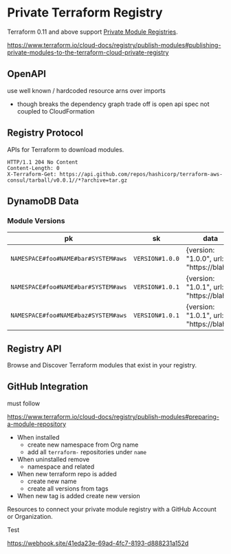 # Private Terraform Registry

Terraform 0.11 and above support [Private Module Registries][module-registry-protocol].

https://www.terraform.io/cloud-docs/registry/publish-modules#publishing-private-modules-to-the-terraform-cloud-private-registry

## OpenAPI

use well known / hardcoded resource arns over imports
- though breaks the dependency graph trade off is open api spec not coupled to CloudFormation


## Registry Protocol

APIs for Terraform to download modules.

```http
HTTP/1.1 204 No Content
Content-Length: 0
X-Terraform-Get: https://api.github.com/repos/hashicorp/terraform-aws-consul/tarball/v0.0.1//*?archive=tar.gz

```

## DynamoDB Data

### Module Versions

| pk                                  | sk              | data                                     |
| ----------------------------------- | --------------- | ---------------------------------------- |
| `NAMESPACE#foo#NAME#bar#SYSTEM#aws` | `VERSION#1.0.0` | {version: "1.0.0", url: "https://blah/"} |
| `NAMESPACE#foo#NAME#bar#SYSTEM#aws` | `VERSION#1.0.1` | {version: "1.0.1", url: "https://blah/"} |
| `NAMESPACE#foo#NAME#baz#SYSTEM#aws` | `VERSION#1.0.1` | {version: "1.0.1", url: "https://blah/"} |

## Registry API

Browse and Discover Terraform modules that exist in your registry.

## GitHub Integration

must follow

https://www.terraform.io/cloud-docs/registry/publish-modules#preparing-a-module-repository

- When installed
  - create new namespace from Org name
  - add all `terraform-` repositories under `name`
- When uninstalled remove
  - namespace and related
- When new terraform repo is added
  - create new name
  - create all versions from tags
- When new tag is added create new version

Resources to connect your private module registry with a GitHub Account or Organization.

Test

https://webhook.site/41eda23e-69ad-4fc7-8193-d888231a152d

[module-registry-protocol]: https://www.terraform.io/internals/module-registry-protocol
[registry-api]: https://www.terraform.io/registry/api-docs

